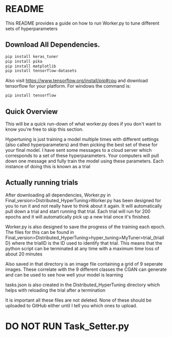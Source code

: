 # README

This README provides a guide on how to run Worker.py to tune different sets of hyperparameters

## **Download All Dependencies.** ##
```bash
pip install keras_tuner
pip install pika
pip install matplotlib
pip install tensorflow-datasets
```
Also visit https://www.tensorflow.org/install/pip#cpu and download tensorflow for your platform.
For windows the command is:
```bash
pip install tensorflow
```

## **Quick Overview** ##
This will be a quick run-down of what worker.py does if you don't want
to know you're free to skip this section. 

Hypertuning is just training a model multiple times with different settings (also called hyperparameters) and then picking
the best set of these for your final model. I have sent some messages to a cloud server which corresponds to 
a set of these hyperparameters. Your computers will pull down one message and fully train the model using these parameters.
Each instance of doing this is known as a trial

## **Actually running trials** ##
After downloading all dependencies, Worker.py in Final_version>Distributed_HyperTuning>Worker.py has been designed
for you to run it and not really have to think about it again. It will automatically pull down a trial and
start running that trial. Each trial will run for 200 epochs and it will automatically pick up a new trial once
it's finished. 

Worker.py is also designed to save the progress of the training each epoch. The files for this can be found in
Final_version>Distributed_HyperTuning>hyper_tuning>MyTuner>trial_{trialID} where the trialID is the ID used to identify
that trial. This means that the python script can be terminated at any time with a maximum time loss of about 20 minutes

Also saved in that directory is an image file containing a grid of 9 seperate images.
These correlate with the 9 different classes the CGAN can generate and can be used to see how well your model is learning

tasks.json is also created in the Distributed_HyperTuning directory which helps with reloading the trial after a termination

It is important all these files are not deleted. None of these should be uploaded to GitHub either until I tell you which 
ones to upload. 

# **DO NOT RUN Task_Setter.py**